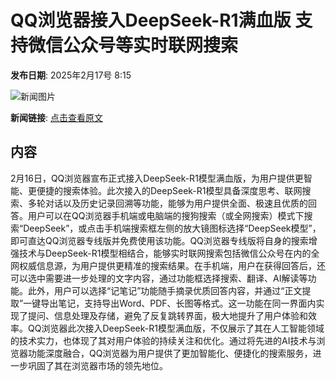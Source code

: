 # QQ浏览器接入DeepSeek-R1满血版 支持微信公众号等实时联网搜索

**发布日期**: 2025年2月17号 8:15

![新闻图片](https://pic.chinaz.com/thumb/2025/0217/25021708153396932668.jpg)

**新闻链接**: [点击查看原文](https://www.aibase.com/zh/news/15398)

## 内容

2月16日，QQ浏览器宣布正式接入DeepSeek-R1模型满血版，为用户提供更智能、更便捷的搜索体验。此次接入的DeepSeek-R1模型具备深度思考、联网搜索、多轮对话以及历史记录回溯等功能，能够为用户提供全面、极速且优质的回答。用户可以在QQ浏览器手机端或电脑端的搜狗搜索（或全网搜索）模式下搜索“DeepSeek”，或点击手机端搜索框左侧的放大镜图标选择“DeepSeek模型”，即可直达QQ浏览器专线版并免费使用该功能。QQ浏览器专线版将自身的搜索增强技术与DeepSeek-R1模型相结合，能够实时联网搜索包括微信公众号在内的全网权威信息源，为用户提供更精准的搜索结果。在手机端，用户在获得回答后，还可以选中需要进一步处理的文字内容，通过功能框选择搜索、翻译、AI解读等功能。此外，用户可以选择“记笔记”功能随手摘录优质回答内容，并通过“正文提取”一键导出笔记，支持导出Word、PDF、长图等格式。这一功能在同一界面内实现了提问、信息处理及存储，避免了反复跳转界面，极大地提升了用户体验和效率。QQ浏览器此次接入DeepSeek-R1模型满血版，不仅展示了其在人工智能领域的技术实力，也体现了其对用户体验的持续关注和优化。通过将先进的AI技术与浏览器功能深度融合，QQ浏览器为用户提供了更加智能化、便捷化的搜索服务，进一步巩固了其在浏览器市场的领先地位。

